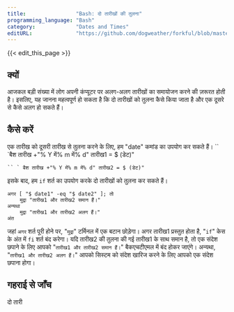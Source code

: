 ```yaml
---
title:                "Bash: दो तारीखों की तुलना"
programming_language: "Bash"
category:             "Dates and Times"
editURL:              "https://github.com/dogweather/forkful/blob/master/content/hi/bash/comparing-two-dates.md"
---
```


{{< edit_this_page >}}

## क्यों
आजकल बड़ी संख्या में लोग अपनी कंप्यूटर पर अलग-अलग तारीखों का समायोजन करने की ज़रूरत होती है। इसलिए, यह जानना महत्वपूर्ण हो सकता है कि दो तारीखों को तुलना कैसे किया जाता है और एक दूसरे से कैसे अलग हो सकते हैं।

## कैसे करें
एक तारीख को दूसरी तारीख से तुलना करने के लिए, हम "date" कमांड का उपयोग कर सकते हैं।
`` `बैश तारीख +"% Y में% m में% d" तारीख1 = $ (डेट)"
```
`` ` बैश तारीख +"% Y में% m में% d" तारीख2 = $ (डेट)"
```
इसके बाद, हम `if` शर्त का उपयोग करके दो तारीखों को तुलना कर सकते हैं।
``` बैश
अगर [ "$ date1" -eq "$ date2" ]; तो
    मुद्रा "तारीख1 और तारीख2 समान हैं।"
अन्यथा
    मुद्रा "तारीख1 और तारीख2 अलग हैं।"
अंत
```

जहां `अगर` शर्त पूरी होने पर, "`मुद्रा`" टर्मिनल में एक बटान छोड़ेगा। अगर तारीख1 प्रस्तुत होता है, "`if`" केस के अंत में `fi` शर्त बंद करेगा। यदि तारीख2 की तुलना की गई तारीख1 के साथ समान है, तो एक संदेश छपाने के लिए आपको "`तारीख1 और तारीख2 समान हैं।`" बैकएचटीएमल में बंद होकर जाएंगे। अन्यथा, "`तारीख1 और तारीख2 अलग हैं।`" आपको सिस्टम को संदेश खारिज करने के लिए आपको एक संदेश छपाना होगा।

## गहराई से जाँच
दो तारी